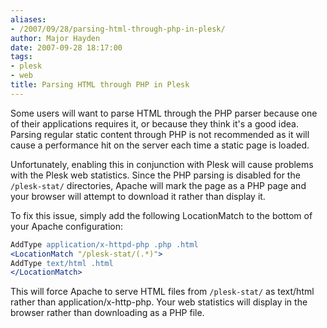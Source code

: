 ```yaml
---
aliases:
- /2007/09/28/parsing-html-through-php-in-plesk/
author: Major Hayden
date: 2007-09-28 18:17:00
tags:
- plesk
- web
title: Parsing HTML through PHP in Plesk
---
```


Some users will want to parse HTML through the PHP parser because one of their applications requires it, or because they think it's a good idea. Parsing regular static content through PHP is not recommended as it will cause a performance hit on the server each time a static page is loaded.

Unfortunately, enabling this in conjunction with Plesk will cause problems with the Plesk web statistics. Since the PHP parsing is disabled for the `/plesk-stat/` directories, Apache will mark the page as a PHP page and your browser will attempt to download it rather than display it.

To fix this issue, simply add the following LocationMatch to the bottom of your Apache configuration:

```apache
AddType application/x-httpd-php .php .html
<LocationMatch "/plesk-stat/(.*)">
AddType text/html .html
</LocationMatch>
```

This will force Apache to serve HTML files from `/plesk-stat/` as text/html rather than application/x-http-php. Your web statistics will display in the browser rather than downloading as a PHP file.